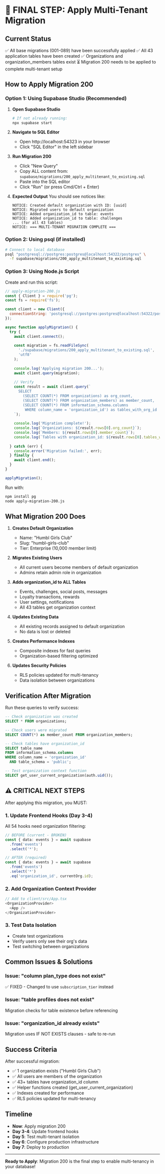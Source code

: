 # 🚀 FINAL STEP: Apply Multi-Tenant Migration

## Current Status
✅ All base migrations (001-089) have been successfully applied
✅ All 43 application tables have been created
✅ Organizations and organization_members tables exist
⏳ Migration 200 needs to be applied to complete multi-tenant setup

## How to Apply Migration 200

### Option 1: Using Supabase Studio (Recommended)

1. **Open Supabase Studio**
   ```bash
   # If not already running:
   npx supabase start
   ```
   
2. **Navigate to SQL Editor**
   - Open http://localhost:54323 in your browser
   - Click "SQL Editor" in the left sidebar

3. **Run Migration 200**
   - Click "New Query"
   - Copy ALL content from: `supabase/migrations/200_apply_multitenant_to_existing.sql`
   - Paste into the SQL editor
   - Click "Run" (or press Cmd/Ctrl + Enter)

4. **Expected Output**
   You should see notices like:
   ```
   NOTICE: Created default organization with ID: [uuid]
   NOTICE: Migrated users to default organization
   NOTICE: Added organization_id to table: events
   NOTICE: Added organization_id to table: challenges
   ... (for all 43 tables)
   NOTICE: === MULTI-TENANT MIGRATION COMPLETE ===
   ```

### Option 2: Using psql (if installed)

```bash
# Connect to local database
psql "postgresql://postgres:postgres@localhost:54322/postgres" \
  -f supabase/migrations/200_apply_multitenant_to_existing.sql
```

### Option 3: Using Node.js Script

Create and run this script:

```javascript
// apply-migration-200.js
const { Client } = require('pg');
const fs = require('fs');

const client = new Client({
  connectionString: 'postgresql://postgres:postgres@localhost:54322/postgres'
});

async function applyMigration() {
  try {
    await client.connect();
    
    const migration = fs.readFileSync(
      './supabase/migrations/200_apply_multitenant_to_existing.sql', 
      'utf8'
    );
    
    console.log('Applying migration 200...');
    await client.query(migration);
    
    // Verify
    const result = await client.query(`
      SELECT 
        (SELECT COUNT(*) FROM organizations) as org_count,
        (SELECT COUNT(*) FROM organization_members) as member_count,
        (SELECT COUNT(*) FROM information_schema.columns 
         WHERE column_name = 'organization_id') as tables_with_org_id
    `);
    
    console.log('Migration complete!');
    console.log(`Organizations: ${result.rows[0].org_count}`);
    console.log(`Members: ${result.rows[0].member_count}`);
    console.log(`Tables with organization_id: ${result.rows[0].tables_with_org_id}`);
    
  } catch (err) {
    console.error('Migration failed:', err);
  } finally {
    await client.end();
  }
}

applyMigration();
```

Run with:
```bash
npm install pg
node apply-migration-200.js
```

## What Migration 200 Does

1. **Creates Default Organization**
   - Name: "Humbl Girls Club"
   - Slug: "humbl-girls-club"
   - Tier: Enterprise (10,000 member limit)

2. **Migrates Existing Users**
   - All current users become members of default organization
   - Admins retain admin role in organization

3. **Adds organization_id to ALL Tables**
   - Events, challenges, social posts, messages
   - Loyalty transactions, rewards
   - User settings, notifications
   - All 43 tables get organization context

4. **Updates Existing Data**
   - All existing records assigned to default organization
   - No data is lost or deleted

5. **Creates Performance Indexes**
   - Composite indexes for fast queries
   - Organization-based filtering optimized

6. **Updates Security Policies**
   - RLS policies updated for multi-tenancy
   - Data isolation between organizations

## Verification After Migration

Run these queries to verify success:

```sql
-- Check organization was created
SELECT * FROM organizations;

-- Check users were migrated
SELECT COUNT(*) as member_count FROM organization_members;

-- Check tables have organization_id
SELECT table_name 
FROM information_schema.columns 
WHERE column_name = 'organization_id' 
  AND table_schema = 'public';

-- Test organization context function
SELECT get_user_current_organization(auth.uid());
```

## ⚠️ CRITICAL NEXT STEPS

After applying this migration, you MUST:

### 1. Update Frontend Hooks (Day 3-4)
All 54 hooks need organization filtering:

```typescript
// BEFORE (current - BROKEN)
const { data: events } = await supabase
  .from('events')
  .select('*');

// AFTER (required)
const { data: events } = await supabase
  .from('events')
  .select('*')
  .eq('organization_id', currentOrg.id);
```

### 2. Add Organization Context Provider
```typescript
// Add to client/src/App.tsx
<OrganizationProvider>
  <App />
</OrganizationProvider>
```

### 3. Test Data Isolation
- Create test organizations
- Verify users only see their org's data
- Test switching between organizations

## Common Issues & Solutions

### Issue: "column plan_type does not exist"
✅ FIXED - Changed to use `subscription_tier` instead

### Issue: "table profiles does not exist"
Migration checks for table existence before referencing

### Issue: "organization_id already exists"
Migration uses IF NOT EXISTS clauses - safe to re-run

## Success Criteria

After successful migration:
- ✅ 1 organization exists ("Humbl Girls Club")
- ✅ All users are members of the organization
- ✅ 43+ tables have organization_id column
- ✅ Helper functions created (get_user_current_organization)
- ✅ Indexes created for performance
- ✅ RLS policies updated for multi-tenancy

## Timeline

- **Now**: Apply migration 200
- **Day 3-4**: Update frontend hooks
- **Day 5**: Test multi-tenant isolation
- **Day 6**: Configure production infrastructure
- **Day 7**: Deploy to production

---

**Ready to Apply**: Migration 200 is the final step to enable multi-tenancy in your database!